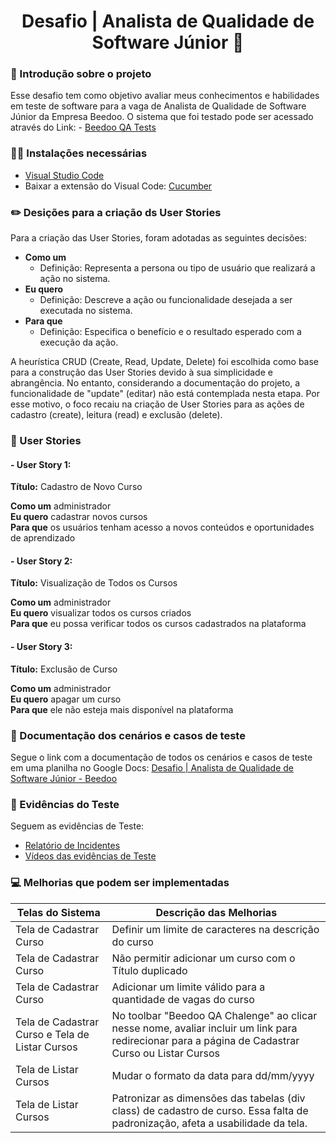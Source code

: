 <h1 align="center"> Desafio | Analista de Qualidade de Software Júnior 🧠</h1>

### 💬 Introdução sobre o projeto
Esse desafio tem como objetivo avaliar meus conhecimentos e habilidades em teste de software para a vaga de Analista de Qualidade de Software Júnior da Empresa Beedoo. O sistema que foi testado pode ser acessado através do Link: - [Beedoo QA Tests](<https://creative-sherbet-a51eac.netlify.app/>)

### 👨‍💻 Instalações necessárias
- [Visual Studio Code](<https://code.visualstudio.com/>)
- Baixar a extensão do Visual Code: [Cucumber](<https://marketplace.visualstudio.com/items?itemName=alexkrechik.cucumberautocomplete>)

### ✏️ Desições para a criação ds User Stories
Para a criação das User Stories, foram adotadas as seguintes decisões:
+ **Como um** 
    + Definição: Representa a persona ou tipo de usuário que realizará a ação no sistema.
+ **Eu quero**  
    + Definição: Descreve a ação ou funcionalidade desejada a ser executada no sistema.
+ **Para que** 
    + Definição: Especifica o benefício e o resultado esperado com a execução da ação.

A heurística CRUD (Create, Read, Update, Delete) foi escolhida como base para a construção das User Stories devido à sua simplicidade e abrangência. No entanto, considerando a documentação do projeto, a funcionalidade de "update" (editar) não está contemplada nesta etapa. Por esse motivo, o foco recaiu na criação de User Stories para as ações de cadastro (create), leitura (read) e exclusão (delete). 

### 📄 User Stories

#### - User Story 1: 
**Título:** Cadastro de Novo Curso

**Como um** administrador  
**Eu quero** cadastrar novos cursos  
**Para que** os usuários tenham acesso a novos conteúdos e oportunidades de aprendizado

#### - User Story 2: 
**Título:** Visualização de Todos os Cursos

**Como um** administrador    
**Eu quero** visualizar todos os cursos criados  
**Para que** eu possa verificar todos os cursos cadastrados na plataforma

#### - User Story 3: 
**Título:** Exclusão de Curso

**Como um** administrador  
**Eu quero** apagar um curso  
**Para que** ele não esteja mais disponível na plataforma


### 🔎 Documentação dos cenários e casos de teste 
Segue o link com a documentação de  todos os cenários e casos de teste em uma planilha no Google Docs: [Desafio | Analista de Qualidade de Software Júnior - Beedoo](<https://docs.google.com/spreadsheets/d/159ijMx8oTsYhDUHMJOqc4ss29Ay1g3Bq/edit?usp=sharing&ouid=112393885576234104564&rtpof=true&sd=true>)

### 📎 Evidências do Teste
Seguem as evidências de Teste:
- [Relatório de Incidentes](<https://docs.google.com/document/d/1JwYC0lwVeo5NTR0N0FOnarMqtGNnq_CximVmQvI2gxo/edit?usp=sharing>)
- [Vídeos das evidências de Teste](<https://drive.google.com/drive/folders/1FFLuW0oVzBI0w6KXRcK7WW1ALsFTIRoD?usp=sharing>)


### 💻 Melhorias que podem ser implementadas 
| Telas do Sistema | Descrição das Melhorias |
| --- | --- |
| Tela de Cadastrar Curso | Definir um limite de caracteres na descrição do curso|
| Tela de Cadastrar Curso | Não permitir adicionar um curso com o Título duplicado |
| Tela de Cadastrar Curso | Adicionar um limite válido para a quantidade de vagas do curso |
| Tela de Cadastrar Curso  e Tela de Listar Cursos | No toolbar "Beedoo QA Chalenge" ao clicar nesse nome, avaliar incluir um link para redirecionar para a página de Cadastrar Curso ou Listar Cursos |
| Tela de Listar Cursos | Mudar o formato da data para dd/mm/yyyy |
| Tela de Listar Cursos | Patronizar as dimensões das tabelas (div class) de cadastro de curso. Essa falta de padronização, afeta a usabilidade da tela.|

